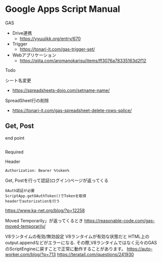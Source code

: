 # Google Apps Script Manual

GAS

- Drive連携
  - https://yyuuiikk.org/entry/670
- Trigger
  - https://tonari-it.com/gas-trigger-set/
- Webアプリケーション
  - https://qiita.com/aromanokarisu/items/ff3076a78335163d2f12

Todo

シート名変更
- https://spreadsheets-dojo.com/setname-name/

SpreadSheet行の削除
- https://tonari-it.com/gas-spreadsheet-delete-rows-splice/

## Get, Post

end point
```

```

Required

Header
```
Authorization: Bearer %token%
```

Get, Postを行って認証(ログイン)ページが返ってくる
```
OAuth認証が必要
ScriptApp.getOAuthToken()でTokenを取得
headerでautorizationを行う
```
https://www.ka-net.org/blog/?p=12258


Moved Temporarily」が返ってくるとき
https://reasonable-code.com/gas-moved-temporarily/

V8ランタイムの有効/無効設定
V8ランタイムが有効な状態だと HTML上のoutput.appendなどがエラーになる.
その際,V8ランタイムではなく元々のGASのScriptEngineに戻すことで正常に動作することがあります。
https://auto-worker.com/blog/?p=713
https://teratail.com/questions/241930
